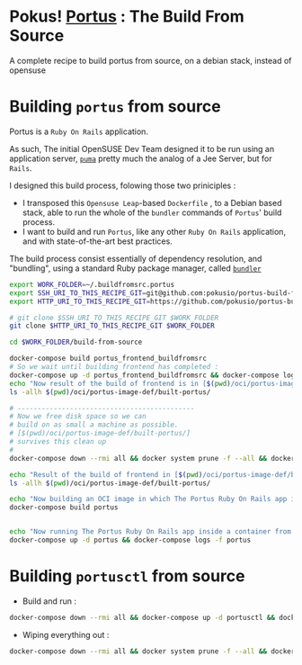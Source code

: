 # Pokus! [Portus](#) : The Build From Source


A complete recipe to build portus from source, on a debian stack, instead of opensuse

# Building `portus` from source

Portus is a `Ruby On Rails` application.

As such, The initial OpenSUSE Dev Team designed it to be run using an application server, [`puma`](ccc) pretty much the analog of a Jee Server, but for `Rails`.


I designed this build process, folowing those two priniciples :
* I transposed this `Opensuse Leap`-based `Dockerfile` , to a Debian based stack, able to run the whole of the `bundler` commands of `Portus`' build process.
* I want to build and run `Portus`, like any other `Ruby On Rails` application, and with state-of-the-art best practices.

The build process consist essentially of dependency resolution, and "bundling", using a standard Ruby package manager, called [`bundler`](https://bundler.io/)


```bash
export WORK_FOLDER=~/.buildfromsrc.portus
export SSH_URI_TO_THIS_RECIPE_GIT=git@github.com:pokusio/portus-build-from-source.git
export HTTP_URI_TO_THIS_RECIPE_GIT=https://github.com/pokusio/portus-build-from-source.git

# git clone $SSH_URI_TO_THIS_RECIPE_GIT $WORK_FOLDER
git clone $HTTP_URI_TO_THIS_RECIPE_GIT $WORK_FOLDER

cd $WORK_FOLDER/build-from-source

docker-compose build portus_frontend_buildfromsrc
# So we wait until building frontend has completed :
docker-compose up -d portus_frontend_buildfromsrc && docker-compose logs -f portus_frontend_buildfromsrc
echo "Now result of the build of frontend is in [$(pwd)/oci/portus-image-def/built-portus/]"
ls -allh $(pwd)/oci/portus-image-def/built-portus/

# --------------------------------------------
# Now we free disk space so we can
# build on as small a machine as possible.
# [$(pwd)/oci/portus-image-def/built-portus/]
# survives this clean up
#
docker-compose down --rmi all && docker system prune -f --all && docker system prune -f --volumes

echo "Result of the build of frontend in [$(pwd)/oci/portus-image-def/built-portus/] survives the disk space cleanup"
ls -allh $(pwd)/oci/portus-image-def/built-portus/

echo "Now building an OCI image in which The Portus Ruby On Rails app is built, and in which we can start Portus"
docker-compose build portus


echo "Now running The Portus Ruby On Rails app inside a container from the OCI built image containing Portus built and ready-to-run"
docker-compose up -d portus && docker-compose logs -f portus

```

# Building `portusctl` from source


* Build and run :
```bash
docker-compose down --rmi all && docker-compose up -d portusctl && docker-compose logs -f portusctl
```

* Wiping everything out :
```bash
docker-compose down --rmi all && docker system prune -f --all && docker-compose up -d portusctl && docker-compose logs -f portusctl
```
